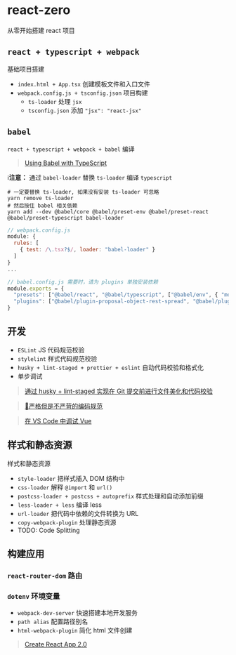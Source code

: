 # react-zero
从零开始搭建 react 项目



## `react + typescript + webpack`
基础项目搭建

- `index.html + App.tsx` 创建模板文件和入口文件
- `webpack.config.js + tsconfig.json` 项目构建
  - `ts-loader` 处理 `jsx`
  - `tsconfig.json` 添加 `"jsx": "react-jsx"`



## `babel`
`react + typescript + webpack + babel` 编译

> [Using Babel with TypeScript](https://www.typescriptlang.org/docs/handbook/babel-with-typescript.html)

ℹ️**注意：** 通过 `babel-loader` 替换 `ts-loader` 编译 `typescript`

```shell
# 一定要替换 ts-loader, 如果没有安装 ts-loader 可忽略
yarn remove ts-loader
# 然后按住 babel 相关依赖
yarn add --dev @babel/core @babel/preset-env @babel/preset-react @babel/preset-typescript babel-loader
```

```js
// webpack.config.js
module: {
  rules: [
    { test: /\.tsx?$/, loader: "babel-loader" }
  ]
}
...
```

```js
// babel.config.js 需要时，请为 plugins 单独安装依赖
module.exports = {
  "presets": ["@babel/react", "@babel/typescript", ["@babel/env", { "modules": false }]],
  "plugins": ["@babel/plugin-proposal-object-rest-spread", "@babel/plugin-proposal-class-properties"]
}
```



## 开发

- `ESLint` JS 代码规范校验
- `stylelint` 样式代码规范校验
- `husky + lint-staged + prettier + eslint` 自动代码校验和格式化
- 单步调试

> [通过 husky + lint-staged 实现在 Git 提交前进行文件美化和代码校验](https://youtiao66.github.io/blog/husky-lint-staged-prettier-eslint/)

> [💪严格但是不严苛的编码规范](https://github.com/umijs/fabric)

> [在 VS Code 中调试 Vue](https://youtiao66.github.io/blog/debug-vue-in-vscode/)



## 样式和静态资源 
样式和静态资源

- `style-loader` 把样式插入 DOM 结构中
- `css-loader` 解释 `@import` 和 `url()`
- `postcss-loader + postcss + autoprefix` 样式处理和自动添加前缀
- `less-loader + less` 编译 less
- `url-loader` 把代码中依赖的文件转换为 URL
- `copy-webpack-plugin` 处理静态资源
- TODO: Code Splitting



## 构建应用

### `react-router-dom` 路由
### `dotenv` 环境变量

- `webpack-dev-server` 快速搭建本地开发服务
- `path alias` 配置路径别名
- `html-webpack-plugin` 简化 html 文件创建



> [Create React App 2.0](https://reactjs.org/blog/2018/10/01/create-react-app-v2.html)
